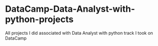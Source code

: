 # DataCamp-Data-Analyst-with-python-projects
All projects I did associated with Data Analyst with python track I took on DataCamp
